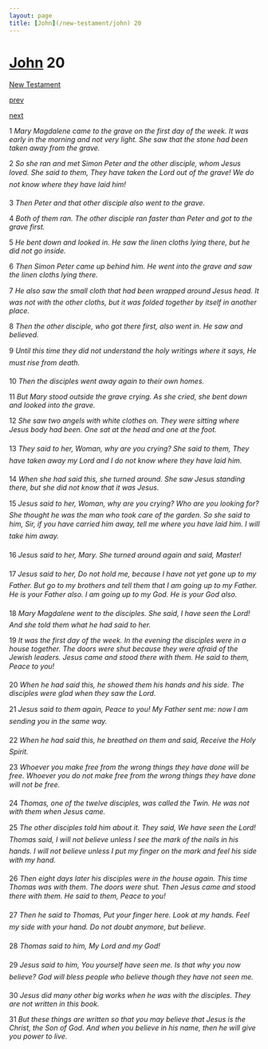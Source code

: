 ```yaml
---
layout: page
title: [John](/new-testament/john) 20
---
```


# [John](/new-testament/john) 20

[New Testament](/new-testament)


[prev](/new-testament/john/john-19.html)


[next](/new-testament/john/john-21.html)

1 _Mary Magdalene came to the grave on the first day of the week. It was early in the morning and not very light. She saw that the stone had been taken away from the grave._

2 _So she ran and met Simon Peter and the other disciple, whom Jesus loved. She said to them, They have taken the Lord out of the grave! We do not know where they have laid him!_

3 _Then Peter and that other disciple also went to the grave._

4 _Both of them ran. The other disciple ran faster than Peter and got to the grave first._

5 _He bent down and looked in. He saw the linen cloths lying there, but he did not go inside._

6 _Then Simon Peter came up behind him. He went into the grave and saw the linen cloths lying there._

7 _He also saw the small cloth that had been wrapped around Jesus head. It was not with the other cloths, but it was folded together by itself in another place._

8 _Then the other disciple, who got there first, also went in. He saw and believed._

9 _Until this time they did not understand the holy writings where it says, He must rise from death._

10 _Then the disciples went away again to their own homes._

11 _But Mary stood outside the grave crying. As she cried, she bent down and looked into the grave._

12 _She saw two angels with white clothes on. They were sitting where Jesus body had been.  One sat at the head and one at the foot._

13 _They said to her, Woman, why are you crying? She said to them, They have taken away my Lord and I do not know where they have laid him._

14 _When she had said this, she turned around. She saw Jesus standing there, but she did not know that it was Jesus._

15 _Jesus said to her, Woman, why are you crying? Who are you looking for? She thought he was the man who took care of the garden. So she said to him, Sir, if you have carried him away, tell me where you have laid him. I will take him away._

16 _Jesus said to her, Mary. She turned around again and said, Master!_

17 _Jesus said to her, Do not hold me, because I have not yet gone up to my Father. But go to my brothers and tell them that I am going up to my Father. He is your Father also. I am going up to my God. He is your God also._

18 _Mary Magdalene went to the disciples. She said, I have seen the Lord! And she told them what he had said to her._

19 _It was the first day of the week. In the evening the disciples were in a house together.  The doors were shut because they were afraid of the Jewish leaders. Jesus came and stood there with them. He said to them, Peace to you!_

20 _When he had said this, he showed them his hands and his side. The disciples were glad when they saw the Lord._

21 _Jesus said to them again, Peace to you! My Father sent me: now I am sending you in the same way._

22 _When he had said this, he breathed on them and said, Receive the Holy Spirit._

23 _Whoever you make free from the wrong things they have done will be free. Whoever you do not make free from the wrong things they have done will not be free._

24 _Thomas, one of the twelve disciples, was called the Twin. He was not with them when Jesus came._

25 _The other disciples told him about it. They said, We have seen the Lord! Thomas said, I will not believe unless I see the mark of the nails in his hands. I will not believe unless I put my finger on the mark and feel his side with my hand._

26 _Then eight days later his disciples were in the house again. This time Thomas was with them. The doors were shut. Then Jesus came and stood there with them. He said to them, Peace to you!_

27 _Then he said to Thomas, Put your finger here. Look at my hands. Feel my side with your hand. Do not doubt anymore, but believe._

28 _Thomas said to him, My Lord and my God!_

29 _Jesus said to him, You yourself have seen me. Is that why you now believe? God will bless people who believe though they have not seen me._

30 _Jesus did many other big works when he was with the disciples. They are not written in this book._

31 _But these things are written so that you may believe that Jesus is the Christ, the Son of God. And when you believe in his name, then he will give you power to live._

